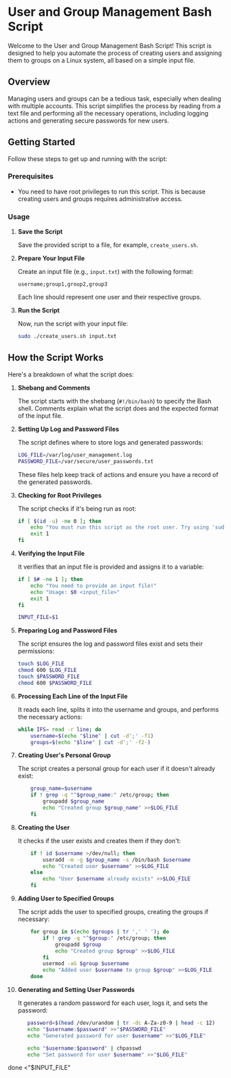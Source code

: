 # User and Group Management Bash Script

Welcome to the User and Group Management Bash Script! This script is designed to help you automate the process of creating users and assigning them to groups on a Linux system, all based on a simple input file.

## Overview

Managing users and groups can be a tedious task, especially when dealing with multiple accounts. This script simplifies the process by reading from a text file and performing all the necessary operations, including logging actions and generating secure passwords for new users.

## Getting Started

Follow these steps to get up and running with the script:

### Prerequisites

- You need to have root privileges to run this script. This is because creating users and groups requires administrative access.

### Usage

1. **Save the Script**

   Save the provided script to a file, for example, `create_users.sh`.

2. **Prepare Your Input File**

   Create an input file (e.g., `input.txt`) with the following format:

   ```
   username;group1,group2,group3
   ```

   Each line should represent one user and their respective groups.

3. **Run the Script**

   Now, run the script with your input file:

   ```bash
   sudo ./create_users.sh input.txt
   ```

## How the Script Works

Here's a breakdown of what the script does:

1. **Shebang and Comments**

   The script starts with the shebang (`#!/bin/bash`) to specify the Bash shell. Comments explain what the script does and the expected format of the input file.

2. **Setting Up Log and Password Files**

   The script defines where to store logs and generated passwords:

   ```bash
   LOG_FILE=/var/log/user_management.log
   PASSWORD_FILE=/var/secure/user_passwords.txt
   ```

   These files help keep track of actions and ensure you have a record of the generated passwords.

3. **Checking for Root Privileges**

   The script checks if it's being run as root:

   ```bash
   if [ $(id -u) -ne 0 ]; then
       echo "You must run this script as the root user. Try using 'sudo'!"
       exit 1
   fi
   ```

4. **Verifying the Input File**

   It verifies that an input file is provided and assigns it to a variable:

   ```bash
   if [ $# -ne 1 ]; then
       echo "You need to provide an input file!"
       echo "Usage: $0 <input_file>"
       exit 1
   fi

   INPUT_FILE=$1
   ```

5. **Preparing Log and Password Files**

   The script ensures the log and password files exist and sets their permissions:

   ```bash
   touch $LOG_FILE
   chmod 600 $LOG_FILE
   touch $PASSWORD_FILE
   chmod 600 $PASSWORD_FILE
   ```

6. **Processing Each Line of the Input File**

   It reads each line, splits it into the username and groups, and performs the necessary actions:

   ```bash
   while IFS= read -r line; do
       username=$(echo "$line" | cut -d';' -f1)
       groups=$(echo "$line" | cut -d';' -f2-)
   ```

7. **Creating User's Personal Group**

   The script creates a personal group for each user if it doesn't already exist:

   ```bash
       group_name=$username
       if ! grep -q "^$group_name:" /etc/group; then
           groupadd $group_name
           echo "Created group $group_name" >>$LOG_FILE
       fi
   ```

8. **Creating the User**

   It checks if the user exists and creates them if they don't:

   ```bash
       if ! id $username >/dev/null; then
           useradd -m -g $group_name -s /bin/bash $username
           echo "Created user $username" >>$LOG_FILE
       else
           echo "User $username already exists" >>$LOG_FILE
       fi
   ```

9. **Adding User to Specified Groups**

   The script adds the user to specified groups, creating the groups if necessary:

   ```bash
       for group in $(echo $groups | tr ',' ' '); do
           if ! grep -q "^$group:" /etc/group; then
               groupadd $group
               echo "Created group $group" >>$LOG_FILE
           fi
           usermod -aG $group $username
           echo "Added user $username to group $group" >>$LOG_FILE
       done
   ```

10. **Generating and Setting User Passwords**

    It generates a random password for each user, logs it, and sets the password:

    ```bash
       password=$(head /dev/urandom | tr -dc A-Za-z0-9 | head -c 12)
       echo "$username:$password" >>"$PASSWORD_FILE"
       echo "Generated password for user $username" >>"$LOG_FILE"

       echo "$username:$password" | chpasswd
       echo "Set password for user $username" >>"$LOG_FILE"
   done <"$INPUT_FILE"
   ```

